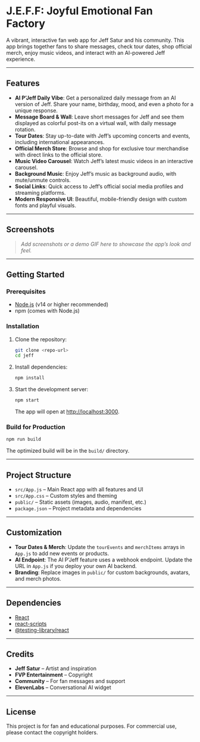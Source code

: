 # J.E.F.F: Joyful Emotional Fan Factory

A vibrant, interactive fan web app for Jeff Satur and his community. This app brings together fans to share messages, check tour dates, shop official merch, enjoy music videos, and interact with an AI-powered Jeff experience.

---

## Features

- **AI P’Jeff Daily Vibe**: Get a personalized daily message from an AI version of Jeff. Share your name, birthday, mood, and even a photo for a unique response.
- **Message Board & Wall**: Leave short messages for Jeff and see them displayed as colorful post-its on a virtual wall, with daily message rotation.
- **Tour Dates**: Stay up-to-date with Jeff’s upcoming concerts and events, including international appearances.
- **Official Merch Store**: Browse and shop for exclusive tour merchandise with direct links to the official store.
- **Music Video Carousel**: Watch Jeff’s latest music videos in an interactive carousel.
- **Background Music**: Enjoy Jeff’s music as background audio, with mute/unmute controls.
- **Social Links**: Quick access to Jeff’s official social media profiles and streaming platforms.
- **Modern Responsive UI**: Beautiful, mobile-friendly design with custom fonts and playful visuals.

---

## Screenshots

> _Add screenshots or a demo GIF here to showcase the app’s look and feel._

---

## Getting Started

### Prerequisites
- [Node.js](https://nodejs.org/) (v14 or higher recommended)
- npm (comes with Node.js)

### Installation
1. Clone the repository:
   ```bash
   git clone <repo-url>
   cd jeff
   ```
2. Install dependencies:
   ```bash
   npm install
   ```
3. Start the development server:
   ```bash
   npm start
   ```
   The app will open at [http://localhost:3000](http://localhost:3000).

### Build for Production
```bash
npm run build
```
The optimized build will be in the `build/` directory.

---

## Project Structure

- `src/App.js` – Main React app with all features and UI
- `src/App.css` – Custom styles and theming
- `public/` – Static assets (images, audio, manifest, etc.)
- `package.json` – Project metadata and dependencies

---

## Customization
- **Tour Dates & Merch**: Update the `tourEvents` and `merchItems` arrays in `App.js` to add new events or products.
- **AI Endpoint**: The AI P’Jeff feature uses a webhook endpoint. Update the URL in `App.js` if you deploy your own AI backend.
- **Branding**: Replace images in `public/` for custom backgrounds, avatars, and merch photos.

---

## Dependencies
- [React](https://reactjs.org/)
- [react-scripts](https://www.npmjs.com/package/react-scripts)
- [@testing-library/react](https://testing-library.com/docs/react-testing-library/intro/)

---

## Credits
- **Jeff Satur** – Artist and inspiration
- **FVP Entertainment** – Copyright
- **Community** – For fan messages and support
- **ElevenLabs** – Conversational AI widget

---

## License
This project is for fan and educational purposes. For commercial use, please contact the copyright holders.
